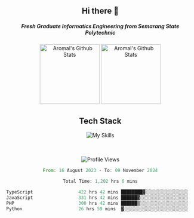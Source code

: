 <div align="center">
  <h2>Hi there 👋</h2>

  <h5>Fresh Graduate Informatics Engineering from Semarang State Polytechnic</h5>

  <img
    height="160"
    alt="Aromal's Github Stats"
    src="https://github-readme-stats.vercel.app/api?username=dafariski77&show_icons=true&theme=tokyonight&count_private=true"
  />
  <img
    alt="Aromal's Github Stats"
    height="160"
    src="https://github-readme-stats.vercel.app/api/top-langs/?username=dafariski77&layout=compact&theme=tokyonight"
  />

  <h2>Tech Stack</h2>
  
![My Skills](https://simpleskill.icons.workers.dev/svg?i=typescript,next.js,react,tailwindcss,shadcnui,reactquery,prisma,socketdotio,zod)

  <br /><br />
  <img src="https://komarev.com/ghpvc/?username=dafariski77&abbreviated=true" alt="Profile Views">
    
  <!--START_SECTION:waka-->

```rust
From: 16 August 2023 - To: 09 November 2024

Total Time: 1,202 hrs 6 mins

TypeScript                 422 hrs 42 mins ████████▓░░░░░░░░░░░░░░░░   34.76 %
JavaScript                 331 hrs 42 mins ██████▓░░░░░░░░░░░░░░░░░░   27.28 %
PHP                        300 hrs 42 mins ██████▒░░░░░░░░░░░░░░░░░░   24.73 %
Python                     26 hrs 59 mins  ▓░░░░░░░░░░░░░░░░░░░░░░░░   02.22 %
```

<!--END_SECTION:waka-->
</div>
